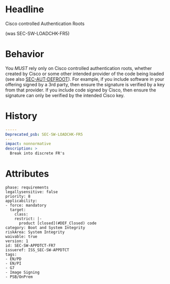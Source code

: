 # Headline 
Cisco controlled Authentication Roots

(was SEC-SW-LOADCHK-FR5)

# Behavior

You _MUST_ rely only on Cisco controlled authentication roots, whether created by Cisco or some other intended provider of the code being loaded (see also [SEC-AUT-DEFROOT](#SEC-AUT-DEFROOT)). For example, if you include software in your offering signed by a 3rd party, then ensure the signature is verified by a key from that provider. If you include code signed by Cisco, then ensure the signature can only be verified by the intended Cisco key.

# History

```yaml
-----
Deprecated_psb: SEC-SW-LOADCHK-FR5
---
impact: nonnormative
description: >
  Break into discrete FR's


```

# Attributes

    phase: requirements
    legallysensitive: false
    priority: 8
    applicability:
    - force: mandatory
      target:
        class: 
        restrict: |-
          product [closed](#DEF_Closed) code
    category: Boot and System Integrity
    riskArea: System Integrity
    waivable: true
    version: 1
    id: SEC-SW-APPDTCT-FR7
    issueref: ISS_SEC-SW-APPDTCT
    tags:
    - EN/PD
    - EN/PI
    - G7
    - Image Signing
    - PSB/OnPrem
